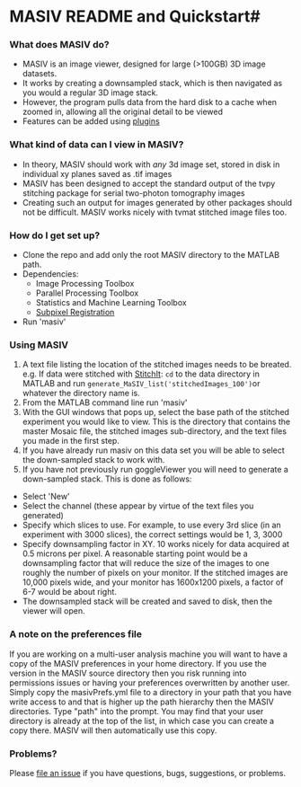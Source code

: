 # MASIV README and Quickstart#


### What does MASIV do? ###

* MASIV is an image viewer, designed for large (>100GB) 3D image datasets.
* It works by creating a downsampled stack, which is then navigated as you would a regular 3D image stack. 
* However, the program pulls data from the hard disk to a cache when zoomed in, allowing all the original detail to be viewed
* Features can be added using [plugins](https://github.com/alexanderbrown/masiv/wiki/Plugins)


### What kind of data can I view in MASIV? ###

* In theory, MASIV should work with *any* 3d image set, stored in disk in individual xy planes saved as .tif images
* MASIV has been designed to accept the standard output of the tvpy stitching package for serial two-photon tomography images
* Creating such an output for images generated by other packages should not be difficult. MASIV works nicely with tvmat stitched image files too.

### How do I get set up? ###

* Clone the repo and add only the root MASIV directory to the MATLAB path.
* Dependencies:
    * Image Processing Toolbox
    * Parallel Processing Toolbox
    * Statistics and Machine Learning Toolbox
    * [Subpixel Registration](http://www.mathworks.com/matlabcentral/fileexchange/18401-efficient-subpixel-image-registration-by-cross-correlation)
* Run 'masiv'

### Using MASIV ###
1. A text file listing the location of the stitched images needs to be breated. e.g. If data were stitched with [StitchIt](https://github.com/BaselLaserMouse/StitchIt): `cd` to the data directory in MATLAB and run ``generate_MaSIV_list('stitchedImages_100')``or whatever the directory name is.
2. From the MATLAB command line run 'masiv'
3. With the GUI windows that pops up, select the base path of the stitched experiment you would like to view. This is the directory that contains the master Mosaic file, the stitched images sub-directory, and the text files you made in the first step. 
4. If you have already run masiv on this data set you will be able to select the down-sampled stack to work with. 
5. If you have not previously run goggleViewer you will need to generate a down-sampled stack. This is done as follows:

 - Select 'New'
 - Select the channel (these appear by virtue of the text files you generated)
 - Specify which slices to use. For example, to use every 3rd slice (in an experiment with 3000 slices), the correct settings would be 1, 3, 3000
 - Specify downsampling factor in XY. 10 works nicely for data acquired at 0.5 microns per pixel. A reasonable starting point would be a downsampling factor that will reduce the size of the images to one roughly the number of pixels on your monitor. If the stitched images are 10,000 pixels wide, and your monitor has 1600x1200 pixels, a factor of 6-7 would be about right.
  - The downsampled stack will be created and saved to disk, then the viewer will open.

### A note on the preferences file ###

If you are working on a multi-user analysis machine you will want to have a copy of the MASIV preferences in your home directory. If you use the version in the MASIV source directory then you risk running into permissions issues or having your preferences overwritten by another user. Simply copy the masivPrefs.yml file to a directory in your path that you have write access to and that is higher up the path hierarchy then the MASIV  directories. Type "path" into the prompt. You may find that your user directory is already at the top of the list, in which case you can create a copy there. MASIV will then automatically use this copy. 

### Problems? ###
Please [file an issue](https://github.com/alexanderbrown/masiv/issues) if you have questions, bugs, suggestions, or problems.
